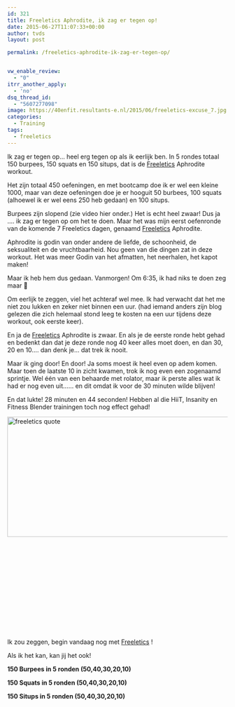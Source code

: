 ```yaml
---
id: 321
title: Freeletics Aphrodite, ik zag er tegen op!
date: 2015-06-27T11:07:33+00:00
author: tvds
layout: post

permalink: /freeletics-aphrodite-ik-zag-er-tegen-op/


vw_enable_review:
  - "0"
itrr_another_apply:
  - 'no'
dsq_thread_id:
  - "5607277098"
image: https://40enfit.resultants-e.nl/2015/06/freeletics-excuse_7.jpg
categories:
  - Training
tags:
  - freeletics
---
```

Ik zag er tegen op&#8230; heel erg tegen op als ik eerlijk ben. In 5 rondes totaal 150 burpees, 150 squats en 150 situps, dat is de [Freeletics](https://www.freeletics.com/r/theov-SywtcT) Aphrodite workout.

Het zijn totaal 450 oefeningen, en met bootcamp doe ik er wel een kleine 1000, maar van deze oefeningen doe je er hooguit 50 burbees, 100 squats (alhoewel ik er wel eens 250 heb gedaan) en 100 situps.

<!--more-->

Burpees zijn slopend (zie video hier onder.) Het is echt heel zwaar! Dus ja &#8230;. ik zag er tegen op om het te doen. Maar het was mijn eerst oefenronde van de komende 7 Freeletics dagen, genaamd [Freeletics](https://www.freeletics.com/r/theov-SywtcT) Aphrodite.

Aphrodite is godin van onder andere de liefde, de schoonheid, de seksualiteit en de vruchtbaarheid. Nou geen van die dingen zat in deze workout. Het was meer Godin van het afmatten, het neerhalen, het kapot maken!

Maar ik heb hem dus gedaan. Vanmorgen! Om 6:35, ik had niks te doen zeg maar 🙂

Om eerlijk te zeggen, viel het achteraf wel mee. Ik had verwacht dat het me niet zou lukken en zeker niet binnen een uur. (had iemand anders zijn blog gelezen die zich helemaal stond leeg te kosten na een uur tijdens deze workout, ook eerste keer).

En ja de [Freeletics](https://www.freeletics.com/r/theov-SywtcT) Aphrodite is zwaar. En als je de eerste ronde hebt gehad en bedenkt dan dat je deze ronde nog 40 keer alles moet doen, en dan 30, 20 en 10&#8230;. dan denk je&#8230; dat trek ik nooit.

Maar ik ging door! En door! Ja soms moest ik heel even op adem komen. Maar toen de laatste 10 in zicht kwamen, trok ik nog even een zogenaamd sprintje. Wel één van een behaarde met rolator, maar ik perste alles wat ik had er nog even uit&#8230;&#8230; en dit omdat ik voor de 30 minuten wilde blijven!

En dat lukte! 28 minuten en 44 seconden! Hebben al die HiiT, Insanity en Fitness Blender trainingen toch nog effect gehad!

[<img class="alignleft size-full wp-image-323" src="https://40enfit.resultants-e.nl/2015/06/freeletics-quote.jpg" alt="freeletics quote" width="736" height="274" srcset="https://40enfit.resultants-e.nl/2015/06/freeletics-quote.jpg 736w, https://40enfit.resultants-e.nl/2015/06/freeletics-quote-300x112.jpg 300w" sizes="(max-width: 736px) 100vw, 736px" />](https://40enfit.resultants-e.nl/2015/06/freeletics-quote.jpg)

&nbsp;

&nbsp;

&nbsp;

&nbsp;

&nbsp;

&nbsp;

&nbsp;

Ik zou zeggen, begin vandaag nog met [Freeletics](https://www.freeletics.com/r/theov-SywtcT) !

Als ik het kan, kan jij het ook!

**150 Burpees in 5 ronden (50,40,30,20,10)**
  


**150 Squats in 5 ronden (50,40,30,20,10)**
  


**150 Situps in 5 ronden (50,40,30,20,10)**